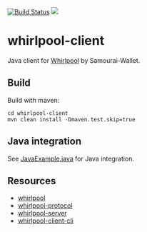[![Build Status](https://travis-ci.org/Samourai-Wallet/whirlpool-client.svg?branch=develop)](https://travis-ci.org/Samourai-Wallet/whirlpool-client)
[![](https://jitpack.io/v/Samourai-Wallet/whirlpool-client.svg)](https://jitpack.io/#Samourai-Wallet/whirlpool-client)

# whirlpool-client

Java client for [Whirlpool](https://github.com/Samourai-Wallet/Whirlpool) by Samourai-Wallet.

## Build
Build with maven:
```
cd whirlpool-client
mvn clean install -Dmaven.test.skip=true
```

## Java integration
See [JavaExample.java](tree/develop/src/test/java/JavaExample.java) for Java integration.

## Resources
 * [whirlpool](https://github.com/Samourai-Wallet/Whirlpool)
 * [whirlpool-protocol](https://github.com/Samourai-Wallet/whirlpool-protocol)
 * [whirlpool-server](https://github.com/Samourai-Wallet/whirlpool-server)
 * [whirlpool-client-cli](https://github.com/Samourai-Wallet/whirlpool-client-cli)
